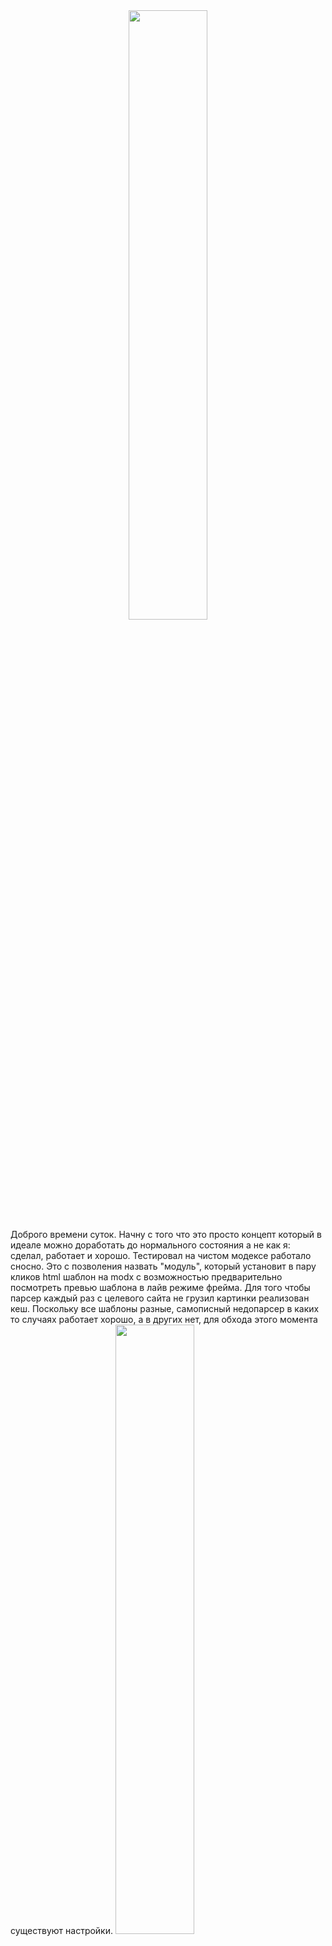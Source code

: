 <center><img style="width:50%;height:auto;margin: 0 auto;" src="https://ardius.net/assets/img/logo.png"></center>
Доброго времени суток.
Начну с того что это просто концепт который в идеале можно доработать до нормального состояния а не как я: сделал, работает и хорошо.
Тестировал на чистом модексе работало сносно.
Это с позволения назвать "модуль", который установит в пару кликов html шаблон на modx с возможностью предварительно посмотреть превью шаблона в лайв режиме фрейма. Для того чтобы парсер каждый раз с целевого сайта не грузил картинки реализован кеш.
Поскольку все шаблоны разные, самописный недопарсер в каких то случаях работает хорошо, а в других нет, для обхода этого момента существуют настройки.
<img style="width:50%;height:auto;" src="https://skr.sh/i/110321/HNVlx02T.jpg?download=1&name=%D0%A1%D0%BA%D1%80%D0%B8%D0%BD%D1%88%D0%BE%D1%82%2011-03-2021%2016:07:28.jpg" />
<ul>
    <li>Можно отключить генерацию чанков (корректность работы зависит от вёрстки выложенного шаблона).</li>
    <li>Можно отключить генерацию ссылок (корректность работы зависит от вёрстки выложенного шаблона).</li>
    <li>При выводе каталога шаблонов можно выбрать тип сайта (многостраничный\одностраничный\Bootstrap\Все шаблоны)</li>
    <li>И одна из самых важных функций это режим песочницы (поскольку превью выводиться в формате песочницы IFRAME, то некоторые демо версии шаблонов просто не открываться нормально (лечиться это отключением режима песочницы или просмотром в новом окне).</li>
<li>

В низу под фреймом предпросмотра указаны теги, по которым быстро можно понять какие технологии применены, тип сайта и прочего.
<img style="width:50%;height:auto;" src="https://skr.sh/i/110321/oRDhb9dk.jpg?download=1&name=%D0%A1%D0%BA%D1%80%D0%B8%D0%BD%D1%88%D0%BE%D1%82%2011-03-2021%2016:15:42.jpg" />
</li>
<li>
По мимо этого в табе "<strong>Настройки установки и форма поиска</strong>" с низу есть категории шаблонов по которым будет осуществляться поиск.
<a style="width:50%;height:auto;" href="https://skr.sh/i/110321/QQPNxywV.jpg?download=1&name=%D0%A1%D0%BA%D1%80%D0%B8%D0%BD%D1%88%D0%BE%D1%82%2011-03-2021%2016:17:48.jpg"></a>
</li>
</ul>
<cut/>
Так же я предусмотрел обновление, на случай если <strong>free-css.com</strong> изменит верстку и нужно будет всем быстро обновить "модуль" так чтобы карета не превратилась в тыкву в одночасье.

В теории так же данный "модуль" может накатывать статичные шаблоны из <strong>.zip</strong> архивов.
Установка простая, кидаем папку из архива с названием <strong>BELISSIMO</strong> а папку с модексом чтоб получилось так:
<img style="width:50%;height:auto;" src="https://skr.sh/i/110321/lHOT0ikj.jpg?download=1&name=%D0%A1%D0%BA%D1%80%D0%B8%D0%BD%D1%88%D0%BE%D1%82%2011-03-2021%2016:25:04.jpg" />

Он самостоятельно и с переменным успехом сгенирирует:
Чанки 
Ссылки
Шаблоны
Линки к стилям и скриптам с картинками
Ресурсы
Категории
Так же ведёт лог\файл конфигурации установки:  
<img style="width:50%;height:auto;" src="https://skr.sh/i/110321/LFwfwvIq.jpg?download=1&name=%D0%A1%D0%BA%D1%80%D0%B8%D0%BD%D1%88%D0%BE%D1%82%2011-03-2021%2016:29:11.jpg" />
И так же удалит это все если будет нужно.

Изначально идея была в быстрой установке шаблона для дальнейшего редактирования под себя, в случае если вы верстальщик не бей лежачего как я.
Ну и да, хотелось чего то хотя бы отдалённо напоминающего установку тем как в попсовых CMS.
Да я понимаю что Modx:
<ol>
    <li>CMF;</li>
    <li>Modx идет именно пустым что-бы сделать сайт под себя с нуля;</li>
</ol>

Спасибо за внимание\идеи\помидоры\критику\остальное.
Работает в таком виде только с контекстом WEB.
В идеале я не против помощи и добавления других сайтов\каталогов шаблонов.
К примеру:
<ul>
    <li>https://html5up.net</li>
    <li>https://webflow.com/free-website-templates</li>
    <li>https://themewagon.com/theme_tag/free</li>
    <li>https://startbootstrap.com/</li>
</ul>
Так же не плохо было бы прикрутить накатывание спаршенных сайтов.
Как привило всегда нормально накатывает <strong>СТАТИЧНЫЙ ШАБЛОН САЙТА ИЗ ИНТЕРНЕТА</strong> (без всяких генераций).
<strong>При накатывании из архива ОБЯЗАТЕЛЬНО шаблон должен лежать в подпапке и никак иначе, так же на весь архив должен быть только один index.html или index.htm</strong>.
Возможно записать видео уроки для вывода в одноименной вкладке.
Идет в виде отдельной папки по причине моего незнания ExtJs.
Ссылка для мазохистов: <a href="https://ardius.net/BELISSIMO/ver0-1.zip">скачать</a>.
<strong>Начать работать можно по адресу: ваш-сайт.ru/BELISSIMO.</strong>
<strong>После установки того что понравилось удалите нахрен папку BELISSIMO если сайт доступен из интернета.</strong>
<strong>P.S. Комментарии приветствуются!</strong>
